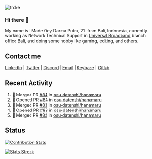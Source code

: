 ![troke](https://cardivo.vercel.app/api?name=I%20Made%20Ocy%20Darma%20Putra&description=Just%20pull-stack%20developer&image=https://avatars.githubusercontent.com/u/10250068?v=4&backgroundColor=%23DE834D)

### Hi there 👋

My name is I Made Ocy Darma Putra, 21. from Bali, Indonesia, currently working as Network Technical Support in [Universal Broadband](https://universal.net.id) branch office Bali, and doing some hobby like gaming, editing, and others.

## Contact me

[LinkedIn](https://linkedin.com/in/troke) | [Twitter](https://twitter.com/darma_ochi) | [Discord](https://link.troke.id/discord) | <a href="mailto:ochi@troke.id">Email</a> | [Keybase](https://keybase.io/troke) | [Gitlab](https://gitlab.com/troke12)

## Recent Activity

<!--START_SECTION:activity-->
1. 🎉 Merged PR [#84](https://github.com/osu-datenshi/hanamaru/pull/84) in [osu-datenshi/hanamaru](https://github.com/osu-datenshi/hanamaru)
2. 💪 Opened PR [#84](https://github.com/osu-datenshi/hanamaru/pull/84) in [osu-datenshi/hanamaru](https://github.com/osu-datenshi/hanamaru)
3. 🎉 Merged PR [#83](https://github.com/osu-datenshi/hanamaru/pull/83) in [osu-datenshi/hanamaru](https://github.com/osu-datenshi/hanamaru)
4. 💪 Opened PR [#83](https://github.com/osu-datenshi/hanamaru/pull/83) in [osu-datenshi/hanamaru](https://github.com/osu-datenshi/hanamaru)
5. 🎉 Merged PR [#82](https://github.com/osu-datenshi/hanamaru/pull/82) in [osu-datenshi/hanamaru](https://github.com/osu-datenshi/hanamaru)
<!--END_SECTION:activity-->

## Status

[![Contribution Stats](https://github-contribution-stats.vercel.app/api/?username=troke12)](https://github.com/LordDashMe/github-contribution-stats/)

[![Stats Streak](https://github-readme-streak-stats.herokuapp.com/?user=troke12)](https://github.com/troke12/)

